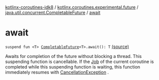 [kotlinx-coroutines-jdk8](../../index.md) / [kotlinx.coroutines.experimental.future](../index.md) / [java.util.concurrent.CompletableFuture](index.md) / [await](.)

# await

`suspend fun <T> `[`CompletableFuture`](http://docs.oracle.com/javase/6/docs/api/java/util/concurrent/CompletableFuture.html)`<T>.await(): T` [(source)](http://github.com/kotlin/kotlinx.coroutines/tree/master/kotlinx-coroutines-jdk8/src/main/kotlin/kotlinx/coroutines/experimental/future/Future.kt#L69)

Awaits for completion of the future without blocking a thread. This suspending function is cancellable.
If the [Job](#) of the current coroutine is completed while this suspending function is waiting, this function
immediately resumes with [CancellationException](#) .

